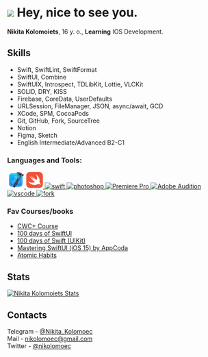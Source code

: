 <h1><img src="https://emojis.slackmojis.com/emojis/images/1531849430/4246/blob-sunglasses.gif?1531849430" width="30"/> Hey, nice to see you.</h1>

**Nikita Kolomoiets**, 16 y. o., **Learning** IOS Development.

## Skills
- Swift, SwiftLint, SwiftFormat
- SwiftUI, Combine
- SwiftUIX, Introspect, TDLibKit, Lottie, VLCKit
- SOLID, DRY, KISS
- Firebase, CoreData, UserDefaults
- URLSession, FileManager, JSON, async/await, GCD
- XCode, SPM, CocoaPods
- Git, GitHub, Fork, SourceTree
- Notion
- Figma, Sketch
- English Intermediate/Advanced B2-C1

### Languages and Tools:

<p align="left"> 
<a href="https://developer.apple.com/xcode/" target="_blank" rel="noreferrer"> 
    <img src="https://github.com/devicons/devicon/blob/master/icons/xcode/xcode-original.svg" alt="xcode" width="40" height="40"/> 
  </a>
  <a href="https://developer.apple.com/swift/" target="_blank"> 
    <img src="https://raw.githubusercontent.com/devicons/devicon/master/icons/swift/swift-original.svg" alt="swift" width="40" height="40"/> 
  </a>
  <a href="https://developer.apple.com/xcode/swiftui/" target="_blank"> 
    <img src="https://developer.apple.com/assets/elements/icons/swiftui/swiftui-96x96_2x.png" alt="swift" width="40" height="40"/> 
  </a>
  <a href="https://www.photoshop.com/en" target="_blank" rel="noreferrer"> 
    <img src="https://jetsetcom.net/images/stories/Photoshop-CC-2020-icon-600px.png" alt="photoshop" width="40" height="40"/> 
  </a>
  <a href="https://www.adobe.com/products/premiere.html" target="_blank" rel="noreferrer"> 
    <img src="https://upload.wikimedia.org/wikipedia/commons/thumb/4/40/Adobe_Premiere_Pro_CC_icon.svg/2101px-Adobe_Premiere_Pro_CC_icon.svg.png" alt="Premiere Pro" width="40" height="40"/> 
  </a>
  <a href="https://www.adobe.com/products/audition.html" target="_blank" rel="noreferrer"> 
    <img src="https://upload.wikimedia.org/wikipedia/commons/thumb/0/0e/Adobe_Audition_CC_icon_%282020%29.svg/1200px-Adobe_Audition_CC_icon_%282020%29.svg.png" alt="Adobe Audition" width="40" height="40"/> 
    </a>
     <a href="https://code.visualstudio.com" target="_blank" rel="noreferrer"> 
    <img src="https://upload.wikimedia.org/wikipedia/commons/thumb/9/9a/Visual_Studio_Code_1.35_icon.svg/2048px-Visual_Studio_Code_1.35_icon.svg.png" alt="vscode" width="40" height="40"/> 
  </a>
  <a href="https://git-fork.com" target="_blank" rel="noreferrer"> 
    <img src="https://git-fork.com/images/logo.png" alt="fork" width="40" height="40"/> 
  </a>
</p>

### Fav Courses/books
- [CWC+ Course](https://codewithchris.com/?_ga=2.224746515.805520885.1677847982-1209167042.1666632069)
- [100 days of SwiftUI](https://www.hackingwithswift.com/100/swiftui)
- [100 days of Swift (UIKit)](https://www.hackingwithswift.com/100)
- [Mastering SwiftUI (iOS 15) by AppCoda](https://www.appcoda.com/swiftui/)
- [Atomic Habits](https://jamesclear.com/atomic-habits)

## Stats
[![Nikita Kolomoiets Stats](https://github-readme-stats-sigma-five.vercel.app/api?username=Nikolomoec&show_icons=true&theme=dark)](https://github.com/anuraghazra/github-readme-stats)

## Contacts
Telegram - [@Nikita_Kolomoec](https://Nikita_Kolomoec.t.me/)\
Mail - [nikolomoec@gmail.com](mailto:nikolomoec@gmail.com)\
Twitter - [@nikolomoec](https://twitter.com/nikolomoec)


